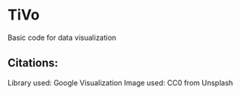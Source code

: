 # TiVo
Basic code for data visualization

## Citations: 
Library used: Google Visualization
Image used: CC0 from Unsplash
